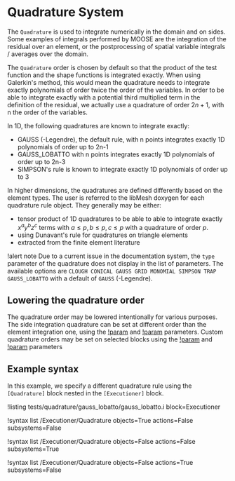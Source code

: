 # Quadrature System

The `Quadrature` is used to integrate numerically in the domain and on sides. Some examples of integrals performed
by MOOSE are the integration of the residual over an element, or the postprocessing of spatial variable integrals / averages
over the domain.

The `Quadrature` order is chosen by default so that the product of the test function and the shape functions is integrated exactly.
When using Galerkin's method, this would mean the quadrature needs to integrate exactly polynomials of order
twice the order of the variables. In order to be able to integrate exactly with a potential third multiplied term in the definition of the residual, we
actually use a quadrature of order $2 n + 1$, with n the order of the variables.

In 1D, the following quadratures are known to integrate exactly:

- GAUSS (-Legendre), the default rule, with n points integrates exactly 1D polynomials of order up to 2n-1
- GAUSS_LOBATTO with n points integrates exactly 1D polynomials of order up to 2n-3
- SIMPSON's rule is known to integrate exactly 1D polynomials of order up to 3

In higher dimensions, the quadratures are defined differently based on the element types.
The user is referred to the libMesh doxygen for each quadrature rule object. They generally may be either:

- tensor product of 1D quadratures to be able to able to integrate exactly $x^a y^b z^c$ terms
  with $a\leq p, b\leq p, c\leq p$ with a quadrature of order $p$.
- using Dunavant's rule for quadratures on triangle elements
- extracted from the finite element literature


!alert note
Due to a current issue in the documentation system, the `type` parameter of the quadrature does not
display in the list of parameters. The available options are `CLOUGH CONICAL GAUSS GRID MONOMIAL SIMPSON TRAP GAUSS_LOBATTO`
with a default of `GAUSS` (-Legendre).

## Lowering the quadrature order

The quadrature order may be lowered intentionally for various purposes.
The side integration quadrature can be set at different order than the element integration one, using the
[!param](/Executioner/Quadrature/SetupQuadratureAction/element_order) and [!param](/Executioner/Quadrature/SetupQuadratureAction/side_order) parameters.
Custom quadrature orders may be set on selected blocks using the [!param](/Executioner/Quadrature/SetupQuadratureAction/custom_blocks)
and [!param](/Executioner/Quadrature/SetupQuadratureAction/custom_orders) parameters

## Example syntax

In this example, we specify a different quadrature rule using the `[Quadrature]` block
nested in the `[Executioner]` block.

!listing tests/quadrature/gauss_lobatto/gauss_lobatto.i block=Executioner

!syntax list /Executioner/Quadrature objects=True actions=False subsystems=False

!syntax list /Executioner/Quadrature objects=False actions=False subsystems=True

!syntax list /Executioner/Quadrature objects=False actions=True subsystems=False
